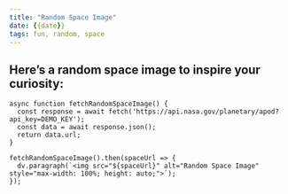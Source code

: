 ```yaml
---
title: "Random Space Image"
date: {{date}}
tags: fun, random, space
---
```

## Here’s a random space image to inspire your curiosity:

```dataviewjs
async function fetchRandomSpaceImage() {
  const response = await fetch('https://api.nasa.gov/planetary/apod?api_key=DEMO_KEY');
  const data = await response.json();
  return data.url;
}

fetchRandomSpaceImage().then(spaceUrl => {
  dv.paragraph(`<img src="${spaceUrl}" alt="Random Space Image" style="max-width: 100%; height: auto;">`);
});
```
